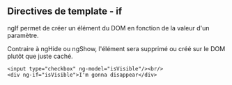 ## Directives de template - if

ngIf permet de créer un élément du DOM en fonction de la valeur d'un paramètre.

Contraire à ngHide ou ngShow, l'élément sera supprimé ou créé sur le DOM plutôt que juste caché.

    <input type="checkbox" ng-model="isVisible"/><br/>
    <div ng-if="isVisible">I'm gonna disappear</div>

